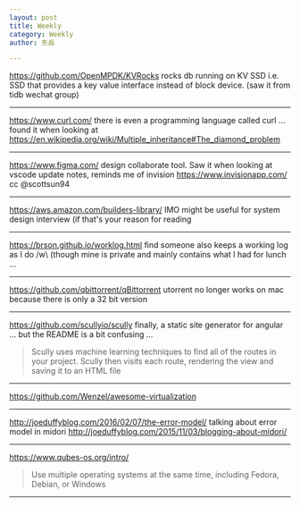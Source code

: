 ```yaml
---
layout: post
title: Weekly
category: Weekly
author: 东岳

---
```


https://github.com/OpenMPDK/KVRocks rocks db running on KV SSD i.e. SSD that provides a key value interface instead of block device. (saw it from tidb wechat group)

***

https://www.curl.com/ there is even a programming language called curl ... found it when looking at https://en.wikipedia.org/wiki/Multiple_inheritance#The_diamond_problem

***

https://www.figma.com/ design collaborate tool. Saw it when looking at vscode update notes, reminds me of invision https://www.invisionapp.com/  cc @scottsun94 

***

https://aws.amazon.com/builders-library/ IMO might be useful for system design interview (if that's your reason for reading

***

https://brson.github.io/worklog.html find someone also keeps a working log as I do /w\ (though mine is private and mainly contains what I had for lunch ...

***

https://github.com/qbittorrent/qBittorrent utorrent no longer works on mac because there is only a 32 bit version

***

https://github.com/scullyio/scully finally, a static site generator for angular ... but the README is a bit confusing ... 

> Scully uses machine learning techniques to find all of the routes in your project. Scully then visits each route, rendering the view and saving it to an HTML file

***

https://github.com/Wenzel/awesome-virtualization

***

http://joeduffyblog.com/2016/02/07/the-error-model/ talking about error model in midori  http://joeduffyblog.com/2015/11/03/blogging-about-midori/

***

https://www.qubes-os.org/intro/ 

> Use multiple operating systems at the same time, including Fedora, Debian, or Windows

***

